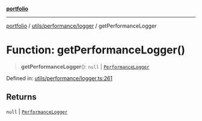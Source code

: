 [**portfolio**](../../../../README.md)

***

[portfolio](../../../../modules.md) / [utils/performance/logger](../README.md) / getPerformanceLogger

# Function: getPerformanceLogger()

> **getPerformanceLogger**(): `null` \| [`PerformanceLogger`](../classes/PerformanceLogger.md)

Defined in: [utils/performance/logger.ts:261](https://github.com/tnorlund/Portfolio/blob/78be9d6e595679ca9b2763bf72f23315f846c704/portfolio/utils/performance/logger.ts#L261)

## Returns

`null` \| [`PerformanceLogger`](../classes/PerformanceLogger.md)
